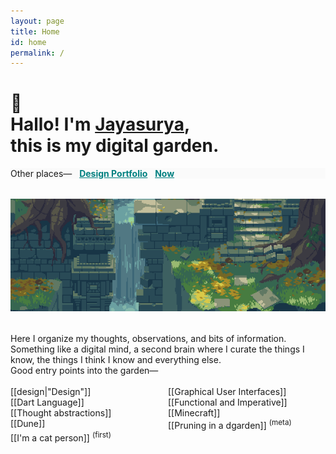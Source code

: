 ```yaml
---
layout: page
title: Home
id: home
permalink: /
---
```


<h1>🌿<br />Hallo! I'm <a class="internal-link internal-link-page" href="/about">Jayasurya</a>,<br />this is my digital garden.</h1>
<p>

</p>
<div class="secondary-container" style="background-color: #fafafa">
Other places—
&nbsp;
<a style="color: teal" class="internal-link no-preview" href="/portfolio"><b>Design Portfolio</b></a>
&nbsp;
<a style="color: teal" class="internal-link no-preview" href="/now"><b>Now</b></a>
</div>

<img src="assets/pix2.png" style="object-fit: cover; height: 180px; width: 960px; margin: 2rem 0rem;"/>
Here I organize my thoughts, observations, and bits of information.
Something like a digital mind, a second brain where I curate the things I know, the things I think I know and everything else.

<div class="primary-container">
Good entry points into the garden—<br/><br/>
<div style="display:grid; grid-template-columns: repeat(auto-fill, minmax(240px, 1fr)); grid-auto-columns: minmax(240px, 1fr);">
  <div>[[design|"Design"]]</div>
  <div>[[Graphical User Interfaces]]</div>
  <div>[[Dart Language]]</div>
  <div>[[Functional and Imperative]]</div>
  <div>[[Thought abstractions]]</div>
  <div>[[Minecraft]]</div>
  <div>[[Dune]]</div>
  <div>[[Pruning in a dgarden]] <sup>(meta)</sup></div>
  <div>[[I'm a cat person]] <sup>(first)</sup></div>
  </div>
</div>
 
<style>
  .wrapper {
    max-width: 46em;
  }
</style>
